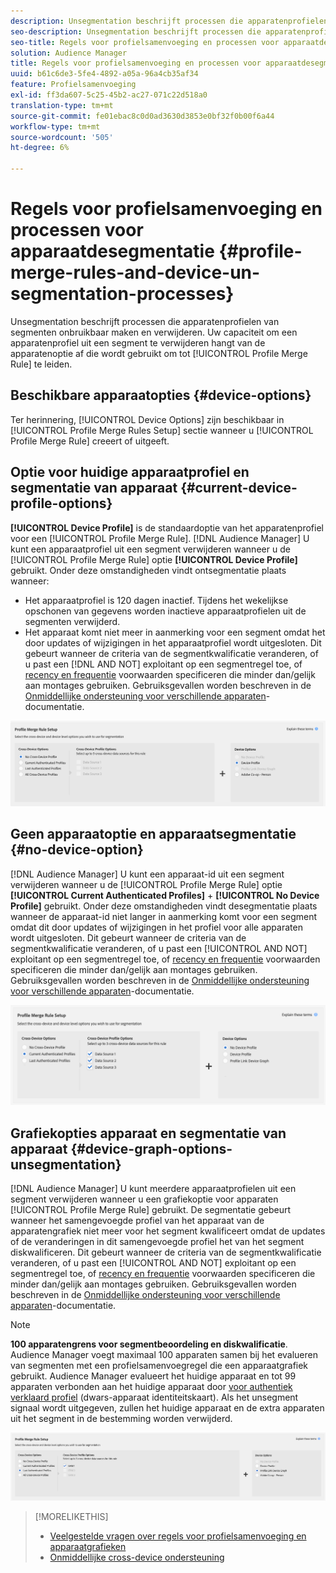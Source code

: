```yaml
---
description: Unsegmentation beschrijft processen die apparatenprofielen van segmenten onbruikbaar maken en verwijderen. De mogelijkheid om een apparaatprofiel uit een segment te verwijderen, is afhankelijk van de apparaatoptie die wordt gebruikt om een regel voor het samenvoegen van profielen te maken.
seo-description: Unsegmentation beschrijft processen die apparatenprofielen van segmenten onbruikbaar maken en verwijderen. De mogelijkheid om een apparaatprofiel uit een segment te verwijderen, is afhankelijk van de apparaatoptie die wordt gebruikt om een regel voor het samenvoegen van profielen te maken.
seo-title: Regels voor profielsamenvoeging en processen voor apparaatdesegmentatie
solution: Audience Manager
title: Regels voor profielsamenvoeging en processen voor apparaatdesegmentatie
uuid: b61c6de3-5fe4-4892-a05a-96a4cb35af34
feature: Profielsamenvoeging
exl-id: ff3da607-5c25-45b2-ac27-071c22d518a0
translation-type: tm+mt
source-git-commit: fe01ebac8c0d0ad3630d3853e0bf32f0b00f6a44
workflow-type: tm+mt
source-wordcount: '505'
ht-degree: 6%

---
```


# Regels voor profielsamenvoeging en processen voor apparaatdesegmentatie {#profile-merge-rules-and-device-un-segmentation-processes}

Unsegmentation beschrijft processen die apparatenprofielen van segmenten onbruikbaar maken en verwijderen. Uw capaciteit om een apparatenprofiel uit een segment te verwijderen hangt van de apparatenoptie af die wordt gebruikt om tot [!UICONTROL Profile Merge Rule] te leiden.

## Beschikbare apparaatopties {#device-options}

Ter herinnering, [!UICONTROL Device Options] zijn beschikbaar in [!UICONTROL Profile Merge Rules Setup] sectie wanneer u [!UICONTROL Profile Merge Rule] creeert of uitgeeft.

## Optie voor huidige apparaatprofiel en segmentatie van apparaat {#current-device-profile-options}

**[!UICONTROL Device Profile]** is de standaardoptie van het apparatenprofiel voor een  [!UICONTROL Profile Merge Rule]. [!DNL Audience Manager] U kunt een apparaatprofiel uit een segment verwijderen wanneer u de  [!UICONTROL Profile Merge Rule] optie  **[!UICONTROL Device Profile]** gebruikt. Onder deze omstandigheden vindt ontsegmentatie plaats wanneer:

* Het apparaatprofiel is 120 dagen inactief. Tijdens het wekelijkse opschonen van gegevens worden inactieve apparaatprofielen uit de segmenten verwijderd.
* Het apparaat komt niet meer in aanmerking voor een segment omdat het door updates of wijzigingen in het apparaatprofiel wordt uitgesloten. Dit gebeurt wanneer de criteria van de segmentkwalificatie veranderen, of u past een [!DNL AND NOT] exploitant op een segmentregel toe, of [recency en frequentie](../segments/recency-and-frequency.md) voorwaarden specificeren die minder dan/gelijk aan montages gebruiken. Gebruiksgevallen worden beschreven in de [Onmiddellijke ondersteuning voor verschillende apparaten](instant-cross-device-suppression.md)-documentatie.

![alleen apparaat](assets/device-only.png)

## Geen apparaatoptie en apparaatsegmentatie {#no-device-option}

[!DNL Audience Manager] U kunt een apparaat-id uit een segment verwijderen wanneer u de  [!UICONTROL Profile Merge Rule] optie  **[!UICONTROL Current Authenticated Profiles]** +  **[!UICONTROL No Device Profile]** gebruikt. Onder deze omstandigheden vindt desegmentatie plaats wanneer de apparaat-id niet langer in aanmerking komt voor een segment omdat dit door updates of wijzigingen in het profiel voor alle apparaten wordt uitgesloten. Dit gebeurt wanneer de criteria van de segmentkwalificatie veranderen, of u past een [!UICONTROL AND NOT] exploitant op een segmentregel toe, of [recency en frequentie](../segments/recency-and-frequency.md) voorwaarden specificeren die minder dan/gelijk aan montages gebruiken. Gebruiksgevallen worden beschreven in de [Onmiddellijke ondersteuning voor verschillende apparaten](instant-cross-device-suppression.md)-documentatie.

![](assets/current-no-device.png)

## Grafiekopties apparaat en segmentatie van apparaat {#device-graph-options-unsegmentation}

[!DNL Audience Manager] U kunt meerdere apparaatprofielen uit een segment verwijderen wanneer u een grafiekoptie voor apparaten  [!UICONTROL Profile Merge Rule] gebruikt. De segmentatie gebeurt wanneer het samengevoegde profiel van het apparaat van de apparatengrafiek niet meer voor het segment kwalificeert omdat de updates of de veranderingen in dit samengevoegde profiel het van het segment diskwalificeren. Dit gebeurt wanneer de criteria van de segmentkwalificatie veranderen, of u past een [!UICONTROL AND NOT] exploitant op een segmentregel toe, of [recency en frequentie](../segments/recency-and-frequency.md) voorwaarden specificeren die minder dan/gelijk aan montages gebruiken. Gebruiksgevallen worden beschreven in de [Onmiddellijke ondersteuning voor verschillende apparaten](instant-cross-device-suppression.md)-documentatie.

>[!NOTE]
>
>**100 apparatengrens voor segmentbeoordeling en diskwalificatie**.
>Audience Manager voegt maximaal 100 apparaten samen bij het evalueren van segmenten met een profielsamenvoegregel die een apparaatgrafiek gebruikt. Audience Manager evalueert het huidige apparaat en tot 99 apparaten verbonden aan het huidige apparaat door [voor authentiek verklaard profiel](../../reference/visitor-authentication-states.md) (dwars-apparaat identiteitskaart). Als het unsegment signaal wordt uitgegeven, zullen het huidige apparaat en de extra apparaten uit het segment in de bestemming worden verwijderd.

![](assets/last-device-graph.png)

>[!MORELIKETHIS]
>
>* [Veelgestelde vragen over regels voor profielsamenvoeging en apparaatgrafieken](../../faq/faq-profile-merge.md)
>* [Onmiddellijke cross-device ondersteuning](instant-cross-device-suppression.md)

